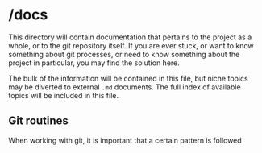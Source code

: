 # /docs

This directory will contain documentation that pertains to the project as a whole, or to the git repository itself.
If you are ever stuck, or want to know something about git processes, or need to know something about the project
in particular, you may find the solution here.

The bulk of the information will be contained in this file, but niche topics may be diverted to external `.md` documents.
The full index of available topics will be included in this file.

## Git routines

When working with git, it is important that a certain pattern is followed
